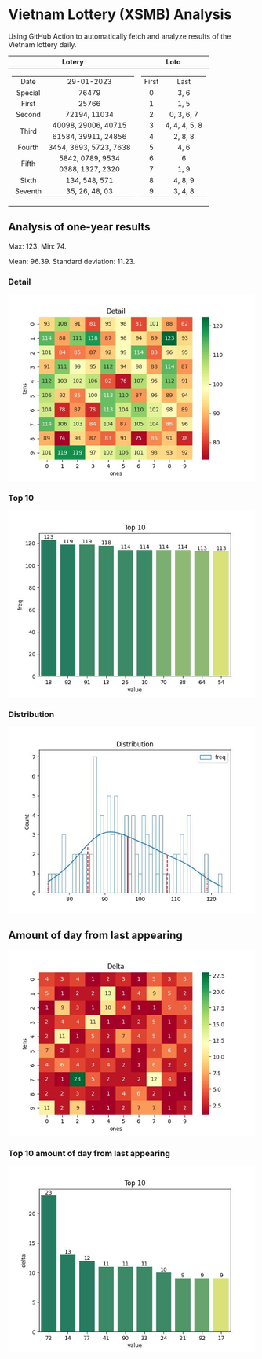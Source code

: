 # Vietnam Lottery (XSMB) Analysis

Using GitHub Action to automatically fetch and analyze results of the Vietnam lottery daily.

| Lotery      | Loto |
| :-----------: | :-----------: |
| <table><tr><td>Date</td><td>29-01-2023</td></tr><tr><td>Special</td><td>76479</td></tr><tr><td>First</td><td>25766</td></tr><tr><td>Second</td><td>72194, 11034</td></tr><tr><td rowspan="2">Third</td><td>40098, 29006, 40715</td></tr><tr><td>61584, 39911, 24856</td></tr><tr><td>Fourth</td><td>3454, 3693, 5723, 7638</td></tr><tr><td rowspan="2">Fifth</td><td>5842, 0789, 9534</td></tr><tr><td>0388, 1327, 2320</td></tr><tr><td>Sixth</td><td>134, 548, 571</td></tr><tr><td>Seventh</td><td>35, 26, 48, 03</td></tr></table> | <table><tr><td>First</td><td>Last</td></tr><tr><td>0</td><td>3, 6</td></tr><tr><td>1</td><td>1, 5</td></tr><tr><td>2</td><td>0, 3, 6, 7</td></tr><tr><td>3</td><td>4, 4, 4, 5, 8</td></tr><tr><td>4</td><td>2, 8, 8</td></tr><tr><td>5</td><td>4, 6</td></tr><tr><td>6</td><td>6</td></tr><tr><td>7</td><td>1, 9</td></tr><tr><td>8</td><td>4, 8, 9</td></tr><tr><td>9</td><td>3, 4, 8</td></tr></table> |

<h2>Analysis of one-year results</h2>

Max: 123. Min: 74.

Mean: 96.39. Standard deviation: 11.23.

<h3>Detail</h3>

![Detail](images/heatmap.jpg)

<h3>Top 10</h3>

![Top 10](images/top-10.jpg)

<h3>Distribution</h3>

![Distribution](images/distribution.jpg)

<h2>Amount of day from last appearing</h2>

![Delta](images/delta.jpg)

<h3>Top 10 amount of day from last appearing</h3>

![Delta top 10](images/delta_top_10.jpg)